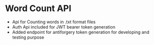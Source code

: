 # Word Count API

- Api for Counting words in .txt format files
- Auth Api included for JWT bearer token generation
- Added endpoint for antiforgery token generation for developing and testing purpose
